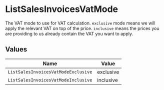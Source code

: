 # ListSalesInvoicesVatMode

The VAT mode to use for VAT calculation. `exclusive` mode means we will apply the relevant VAT on top of the
price. `inclusive` means the prices you are providing to us already contain the VAT you want to apply.


## Values

| Name                                | Value                               |
| ----------------------------------- | ----------------------------------- |
| `ListSalesInvoicesVatModeExclusive` | exclusive                           |
| `ListSalesInvoicesVatModeInclusive` | inclusive                           |